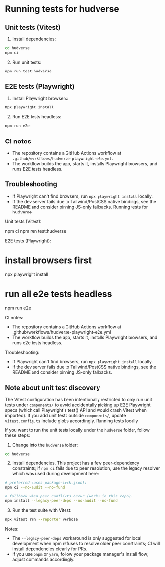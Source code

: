 # Running tests for hudverse

## Unit tests (Vitest)

1. Install dependencies:

```bash
cd hudverse
npm ci
```

2. Run unit tests:

```bash
npm run test:hudverse
```

## E2E tests (Playwright)

1. Install Playwright browsers:

```bash
npx playwright install
```

2. Run E2E tests headless:

```bash
npm run e2e
```

## CI notes

- The repository contains a GitHub Actions workflow at `.github/workflows/hudverse-playwright-e2e.yml`.
- The workflow builds the app, starts it, installs Playwright browsers, and runs E2E tests headless.

## Troubleshooting

- If Playwright can't find browsers, run `npx playwright install` locally.
- If the dev server fails due to Tailwind/PostCSS native bindings, see the README and consider pinning JS-only fallbacks.
Running tests for hudverse

Unit tests (Vitest):

  npm ci
  npm run test:hudverse

E2E tests (Playwright):

  # install browsers first
  npx playwright install

  # run all e2e tests headless
  npm run e2e

CI notes:
 - The repository contains a GitHub Actions workflow at .github/workflows/hudverse-playwright-e2e.yml
 - The workflow builds the app, starts it, installs Playwright browsers, and runs e2e tests headless.

Troubleshooting:
 - If Playwright can't find browsers, run `npx playwright install` locally.
 - If the dev server fails due to Tailwind/PostCSS native bindings, see the README and consider pinning JS-only fallbacks.
 
Note about unit test discovery
--------------------------------
The Vitest configuration has been intentionally restricted to only run unit tests under `components/` to avoid accidentally picking up E2E Playwright specs (which call Playwright's test() API and would crash Vitest when imported). If you add unit tests outside `components/`, update `vitest.config.ts` include globs accordingly.
Running tests locally

If you want to run the unit tests locally under the `hudverse` folder, follow these steps:

1. Change into the `hudverse` folder:

```bash
cd hudverse
```

2. Install dependencies. This project has a few peer-dependency constraints; if `npm ci` fails due to peer resolution, use the legacy resolver which was used during development here:

```bash
# preferred (uses package-lock.json):
npm ci --no-audit --no-fund

# fallback when peer conflicts occur (works in this repo):
npm install --legacy-peer-deps --no-audit --no-fund
```

3. Run the test suite with Vitest:

```bash
npx vitest run --reporter verbose
```

Notes:
- The `--legacy-peer-deps` workaround is only suggested for local development when npm refuses to resolve older peer constraints; CI will install dependencies cleanly for PRs.
- If you use `pnpm` or `yarn`, follow your package manager's install flow; adjust commands accordingly.
